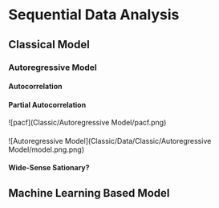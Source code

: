 # Sequential Data Analysis
## Classical Model
### Autoregressive Model
#### Autocorrelation
#### Partial Autocorrelation
![pacf](Classic/Autoregressive Model/pacf.png)
####
![Autoregressive Model](Classic/Data/Classic/Autoregressive Model/model.png.png)
#### Wide-Sense Sationary?
## Machine Learning Based Model
